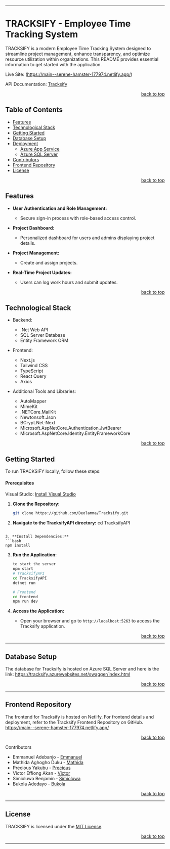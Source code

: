 <!-- Back to Top Navigation Anchor -->
<a name="readme-top"></a>

---

# TRACKSIFY - Employee Time Tracking System

TRACKSIFY is a modern Employee Time Tracking System designed to streamline project management, enhance transparency, and optimize resource utilization within organizations. This README provides essential information to get started with the application.

Live Site: (https://main--serene-hamster-177974.netlify.app/)

API Documentation: [Tracksify](https://tracksify.azurewebsites.net/swagger/index.html)

<p align="right"><a href="#readme-top">back to top</a></p>

## Table of Contents

- [Features](#features)
- [Technological Stack](#technological-stack)
- [Getting Started](#getting-started)
- [Database Setup](#database-setup)
- [Deployment](#deployment)
  - [Azure App Service](#azure-app-service)
  - [Azure SQL Server](#azure-sql-server)
- [Contributors](#contributors)
- [Frontend Repository](#frontend-repository)
- [License](#license)

<p align="right"><a href="#readme-top">back to top</a></p>

## Features

- **User Authentication and Role Management:**
  - Secure sign-in process with role-based access control.
  
- **Project Dashboard:**
  - Personalized dashboard for users and admins displaying project details.

- **Project Management:**
  - Create and assign projects.

- **Real-Time Project Updates:**
  - Users can log work hours and submit updates.
<p align="right"><a href="#readme-top">back to top</a></p>

## Technological Stack

- Backend:
  - .Net Web API
  - SQL Server Database
  - Entity Framework ORM

- Frontend:
  - Next.js
  - Tailwind CSS
  - TypeScript
  - React Query
  - Axios

- Additional Tools and Libraries:
  - AutoMapper
  - MimeKit
  - .NETCore.MailKit
  - Newtonsoft.Json
  - BCrypt.Net-Next
  - Microsoft.AspNetCore.Authentication.JwtBearer
  - Microsoft.AspNetCore.Identity.EntityFrameworkCore
<p align="right"><a href="#readme-top">back to top</a></p>

## Getting Started

To run TRACKSIFY locally, follow these steps:

#### Prerequisites

Visual Studio: [Install Visual Studio](https://visualstudio.microsoft.com/)
1. **Clone the Repository:**
   ```bash
   git clone https://github.com/Deolamma/Tracksify.git
   
2.  **Navigate to the TracksifyAPI directory:**
    cd TracksifyAPI
   ```

3. **Install Dependencies:**
   ```bash
   npm install
   
   ```

3. **Run the Application:**
   ```bash
   to start the server
   npm start
   # TracksifyAPI
   cd TracksifyAPI
   dotnet run

   # Frontend
   cd frontend
   npm run dev
   ```

4. **Access the Application:**
   - Open your browser and go to `http://localhost:5263` to access the Tracksify application.

<p align="right"><a href="#readme-top">back to top</a></p>

---

## Database Setup

The database for Tracksify is hosted on Azure SQL Server and here is the link:
https://tracksify.azurewebsites.net/swagger/index.html
<p align="right"><a href="#readme-top">back to top</a></p>

---
## Frontend Repository

The frontend for Tracksify is hosted on Netlify. For frontend details and deployment, refer to the Tracksify Frontend Repository on GitHub.
https://main--serene-hamster-177974.netlify.app/

<p align="right"><a href="#readme-top">back to top</a></p

## Contributors

- Emmanuel Adebanjo - [Emmanuel](https://github.com/Deolamma)
- Mathida Aghogho Duku - [Mathida](https://github.com/mathildaduku)
- Precious Yakubu - [Precious](https://github.com/preciousyaks17)
- Victor Effiong Akan - [Victor](https://github.com/veffiong73)
- Simioluwa Benjamin - [Simioluwa](https://github.com/Tomi-Dev1)
- Bukola Adedayo - [Bukola](https://github.com/Bukolaope)
<p align="right"><a href="#readme-top">back to top</a></p>

---

## License

TRACKSIFY is licensed under the [MIT License](LICENSE).

<p align="right"><a href="#readme-top">back to top</a></p>

---



